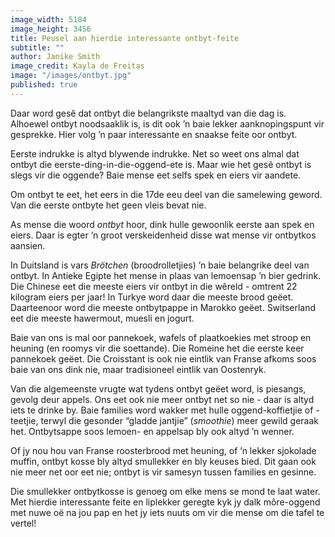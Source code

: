 ```yaml
---
image_width: 5184
image_height: 3456
title: Peusel aan hierdie interessante ontbyt-feite
subtitle: ""
author: Janike Smith
image_credit: Kayla de Freitas
image: "/images/ontbyt.jpg"
published: true
---
```


Daar word gesê dat ontbyt die belangrikste maaltyd van die dag is. Alhoewel ontbyt noodsaaklik is, is dit ook ’n baie lekker aanknopingspunt vir gesprekke. Hier volg ’n paar interessante en snaakse feite oor ontbyt.

Eerste indrukke is altyd blywende indrukke. Net so weet ons almal dat ontbyt die eerste-ding-in-die-oggend-ete is. Maar wie het gesê ontbyt is slegs vir die oggende? Baie mense eet selfs spek en eiers vir aandete.

Om ontbyt te eet, het eers in die 17de eeu deel van die samelewing geword. Van die eerste ontbyte het geen vleis bevat nie.

As mense die woord _ontbyt_ hoor, dink hulle gewoonlik eerste aan spek en eiers. Daar is egter ’n groot verskeidenheid disse wat mense vir ontbytkos aansien.

In Duitsland is vars _Brötchen_ (broodrolletjies) ’n baie belangrike deel van ontbyt. In Antieke Egipte het mense in plaas van lemoensap ’n bier gedrink. Die Chinese eet die meeste eiers vir ontbyt in die wêreld - omtrent 22 kilogram eiers per jaar! In Turkye word daar die meeste brood geëet. Daarteenoor word die meeste ontbytpappe in Marokko geëet. Switserland eet die meeste hawermout, muesli en jogurt.

Baie van ons is mal oor pannekoek, wafels of plaatkoekies met stroop en heuning (en roomys vir die soettande). Die Romeine het die eerste keer pannekoek geëet. Die Croisstant is ook nie eintlik van Franse afkoms soos baie van ons dink nie, maar tradisioneel eintlik van Oostenryk.

Van die algemeenste vrugte wat tydens ontbyt geëet word, is piesangs, gevolg deur appels. Ons eet ook nie meer ontbyt net so nie - daar is altyd iets te drinke by. Baie families word wakker met hulle oggend-koffietjie of -teetjie, terwyl die gesonder “gladde jantjie” (_smoothie_) meer gewild geraak het. Ontbytsappe soos lemoen- en appelsap bly ook altyd ’n wenner.

Of jy nou hou van Franse roosterbrood met heuning, of ’n lekker sjokolade muffin, ontbyt kosse bly altyd smullekker en bly keuses bied. Dit gaan ook nie meer net oor eet nie; ontbyt is vir samesyn tussen families en gesinne.

Die smullekker ontbytkosse is genoeg om elke mens se mond te laat water. Met hierdie interessante feite en liplekker geregte kyk jy dalk môre-oggend met nuwe oë na jou pap en het jy iets nuuts om vir die mense om die tafel te vertel!
